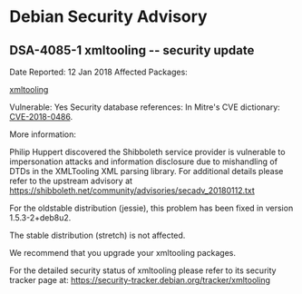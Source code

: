 
Debian Security Advisory
========================


DSA-4085-1 xmltooling -- security update
----------------------------------------



Date Reported:
12 Jan 2018
Affected Packages:

[xmltooling](https://packages.debian.org/src:xmltooling)

Vulnerable:
Yes
Security database references:
In Mitre's CVE dictionary: [CVE-2018-0486](https://security-tracker.debian.org/tracker/CVE-2018-0486).  

More information:

Philip Huppert discovered the Shibboleth service provider is vulnerable
to impersonation attacks and information disclosure due to mishandling
of DTDs in the XMLTooling XML parsing library. For additional details
please refer to the upstream advisory at
<https://shibboleth.net/community/advisories/secadv_20180112.txt>


For the oldstable distribution (jessie), this problem has been fixed
in version 1.5.3-2+deb8u2.


The stable distribution (stretch) is not affected.


We recommend that you upgrade your xmltooling packages.


For the detailed security status of xmltooling please refer to
its security tracker page at:
<https://security-tracker.debian.org/tracker/xmltooling>





